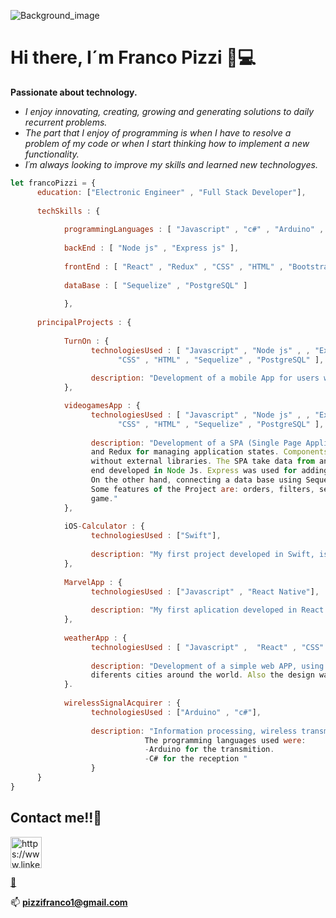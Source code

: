 
![Background_image](https://user-images.githubusercontent.com/72042861/146275330-fd8c3825-40c9-463d-9ffe-0be3e15f8455.jpg)

# Hi there, I´m Franco Pizzi 👋💻

**Passionate about technology.**
- *I enjoy innovating, creating, growing and generating solutions to daily recurrent problems.*
- *The part that I enjoy of programming is when I have to resolve a problem of my code or*
*when I start thinking how to implement a new functionality.*
- *I´m always looking to improve my skills and learned new technologyes.*


```javascript
let francoPizzi = {
      education: ["Electronic Engineer" , "Full Stack Developer"],
      
      techSkills : {
      
            programmingLanguages : [ "Javascript" , "c#" , "Arduino" , "Matlab" , "Swift" , "TypeScript" ],
      
            backEnd : [ "Node js" , "Express js" ],
      
            frontEnd : [ "React" , "Redux" , "CSS" , "HTML" , "Bootstrap" , "React Native" ],
      
            dataBase : [ "Sequelize" , "PostgreSQL" ]
      
            },
      
      principalProjects : {
      
            TurnOn : {
                  technologiesUsed : [ "Javascript" , "Node js" , , "Express js" , "React" , "Redux" , "React Native",
                        "CSS" , "HTML" , "Sequelize" , "PostgreSQL" ],
                        
                  description: "Development of a mobile App for users who want to book courts and a SPA (Single Page Application) for suppliers who want to publish their courts, using agile methodologies. The Project was divided in three branches, Back end, App web y App Mobile. Personally, I had to participate in the last one. We use React Native for the Front end and Redux for managing application states. The functionalities that I had to participate in were, Login-Logout, Google login, Google register, favorites section, reservation management and payment through Mercado Pago. At the end of the project, I helped in the back end to carry out the availability and reservation routes."
            },

            videogamesApp : {
                  technologiesUsed : [ "Javascript" , "Node js" , , "Express js" , "React" , "Redux" , 
                        "CSS" , "HTML" , "Sequelize" , "PostgreSQL" ],
                        
                  description: "Development of a SPA (Single Page Application), using React for the Front end 
                  and Redux for managing application states. Components design was developed with pure CSS, 
                  without external libraries. The SPA take data from an API (rawg.io/apidocs) throught the Back 
                  end developed in Node Js. Express was used for adding extra functionalities to the original API. 
                  On the other hand, connecting a data base using Sequelize and PostgreSQL. 
                  Some features of the Project are: orders, filters, search by name, controlated form to add a new 
                  game."
            },
            
            iOS-Calculator : {
                  technologiesUsed : ["Swift"],
                  
                  description: "My first project developed in Swift, is a simple calculator similar in its functionallity to the native Apple but different in the interface. It allows addition, subtraction, multiplication, division, change of sign, percentage. Operations can be performed on both integers and decimals."
            },
            
            MarvelApp : {
                  technologiesUsed : ["Javascript" , "React Native"],
                  
                  description: "My first aplication developed in React Native, this takes data from marvel API to obtain the information of each character in the saga. It was developed purely on the front end with React Native and Javascript."
            },
            
            weatherApp : {
                  technologiesUsed : [ "Javascript" ,  "React" , "CSS" , "HTML"  ],
                  
                  description: "Development of a simple web APP, using React components to show the weather of
                  diferents cities around the world. Also the design was made with pure CSS"
            }.
                  
            wirelessSignalAcquirer : {
                  technologiesUsed : ["Arduino" , "c#"],
                  
                  description: "Information processing, wireless transmition and reception in a computer for visualization. 
                              The programming languages used were:
                              -Arduino for the transmition.
                              -C# for the reception "
                  }      
      }
}

```

## Contact me!!🚀

<p align="left">
<a href="https://www.linkedin.com/in/franco-pizzi/" target="blank"><img align="center" src="https://icones.pro/wp-content/uploads/2021/03/icone-linkedin-ronde-noire.png" alt="https://www.linkedin.com/in/franco-pizzi/" height="50" width="50" /></a>
</p>

<a href="https://portfolio-franco-pizzi.vercel.app/home" target="blank">🧰</a>

📫 **pizzifranco1@gmail.com**











<!--

## Projects images


### I. Videogames App 🎮
#### Landing
![image](https://user-images.githubusercontent.com/72042861/146397205-3b802d94-a76f-403b-93f3-0a26b7cefa61.png)
            
#### Home
![image](https://user-images.githubusercontent.com/72042861/146397486-14748302-caef-466d-bcdc-f0af8179244e.png)               

#### Game Detail
![image](https://user-images.githubusercontent.com/72042861/146397357-0bda77f8-000f-49bd-80a8-b8f263fee231.png)
            
toDoApp : {
                  technologiesUsed : [ "Javascript" , "Node js" , , "Express js" , "React" , "Redux" , 
                        "CSS" , "HTML" , "Sequelize" , "PostgreSQL" ],
                  
                  description: "Simple web application that allows you to create to-do items and folders to
                  group them. As a user, you are able to create, edit and delete to-do items and mark/unmark 
                  to-do items as completed. Furthermore, you can create and remove new folders. You are able
                  to navigate to the item list inside a folder and manipulate them"
            },


### II. Wireless Signal Acquirer 🎓
#### The aim
![image](https://user-images.githubusercontent.com/72042861/146400495-1abc552a-c1af-4973-8fe4-5a3f93632c5f.png)

#### Reception 
*Matlab*

![image](https://user-images.githubusercontent.com/72042861/146401275-a350c85a-6b59-4291-b24e-e602323332a8.png)

![image](https://user-images.githubusercontent.com/72042861/146401344-a5ccfa9a-2027-4d18-824c-db1620c6642d.png)

*Visual Studio*

![image](https://user-images.githubusercontent.com/72042861/146401563-06aabea1-bbb0-420e-886d-b247875cfd56.png)

![image](https://user-images.githubusercontent.com/72042861/146401747-f8288869-19f2-47e0-92d6-fee5df7e36da.png)


**francopizzi/francopizzi** is a ✨ _special_ ✨ repository because its `README.md` (this file) appears on your GitHub profile.

Here are some ideas to get you started:

- 🔭 I’m currently working on ...
- 🌱 I’m currently learning ...
- 👯 I’m looking to collaborate on ...
- 🤔 I’m looking for help with ...
- 💬 Ask me about ...
- 📫 How to reach me: ...
- 😄 Pronouns: ...
- ⚡ Fun fact: ...
-->
